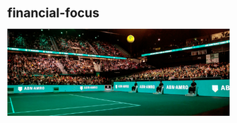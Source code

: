 # financial-focus
![](https://github.com/nondejus/financial-focus/blob/main/abn%20amro/ABN-AMRO-WTT-2020-drukwerk-Centre-Court-Hannie-Verhoeven-Fotograaf-160_bew-768x300.png)

